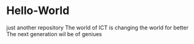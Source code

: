 # Hello-World
just another repository
The world of ICT is changing the world for better 
The next generation wil be of geniues
